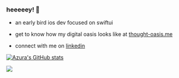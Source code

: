 ### heeeeey! 👋

- an early bird ios dev focused on swiftui

- get to know how my digital oasis looks like at [thought-oasis.me](http://thought-oasis.me) 

- connect with me on [linkedin](https://www.linkedin.com/in/azurast/) 


[![Azura's GitHub stats](https://github-readme-stats.vercel.app/api?username=azurast&show_icons=true)](https://github.com/anuraghazra/github-readme-stats)

![](https://komarev.com/ghpvc/?username=azuras&color=green&style=flat-square)
